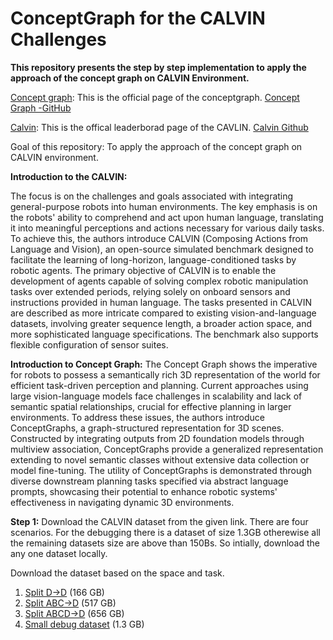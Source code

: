# ConceptGraph for the CALVIN Challenges

 **This repository presents the step by step implementation to apply the approach of the concept graph on CALVIN Environment.**

[Concept graph](https://concept-graphs.github.io/): This is the official page of the conceptgraph.  [Concept Graph -GitHub](https://github.com/concept-graphs/concept-graphs)


[Calvin](http://calvin.cs.uni-freiburg.de/): This is the offical leaderborad page of the CAVLIN.   [Calvin Github](https://github.com/mees/calvin)


Goal of this repository: To apply the approach of the concept graph on CALVIN environment.

**Introduction to the CALVIN:**

The focus is on the challenges and goals associated with integrating general-purpose robots into human environments. The key emphasis is on the robots' ability to comprehend and act upon human language, translating it into meaningful perceptions and actions necessary for various daily tasks. To achieve this, the authors introduce CALVIN (Composing Actions from Language and Vision), an open-source simulated benchmark designed to facilitate the learning of long-horizon, language-conditioned tasks by robotic agents.
The primary objective of CALVIN is to enable the development of agents capable of solving complex robotic manipulation tasks over extended periods, relying solely on onboard sensors and instructions provided in human language. The tasks presented in CALVIN are described as more intricate compared to existing vision-and-language datasets, involving greater sequence length, a broader action space, and more sophisticated language specifications. The benchmark also supports flexible configuration of sensor suites.

**Introduction to Concept Graph:**
The Concept Graph shows the imperative for robots to possess a semantically rich 3D representation of the world for efficient task-driven perception and planning. Current approaches using large vision-language models face challenges in scalability and lack of semantic spatial relationships, crucial for effective planning in larger environments. To address these issues, the authors introduce ConceptGraphs, a graph-structured representation for 3D scenes. Constructed by integrating outputs from 2D foundation models through multiview association, ConceptGraphs provide a generalized representation extending to novel semantic classes without extensive data collection or model fine-tuning. The utility of ConceptGraphs is demonstrated through diverse downstream planning tasks specified via abstract language prompts, showcasing their potential to enhance robotic systems' effectiveness in navigating dynamic 3D environments.



**Step 1:** Download the CALVIN dataset from the given link. There are four scenarios. For the debugging there is a dataset of size 1.3GB otherewise all the remaining datasets size are above than 150Bs. So intially, download the any one dataset locally.

Download the dataset based on the space and task.
1.  [Split D->D](http://calvin.cs.uni-freiburg.de/dataset/task_D_D.zip) (166 GB)
2.  [Split ABC->D](http://calvin.cs.uni-freiburg.de/dataset/task_ABC_D.zip) (517 GB)
3.  [Split ABCD->D](http://calvin.cs.uni-freiburg.de/dataset/task_ABCD_D.zip) (656 GB)
4. [Small debug dataset](http://calvin.cs.uni-freiburg.de/dataset/calvin_debug_dataset.zip) (1.3 GB)
   


```

```
